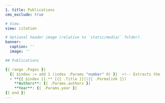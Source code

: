 ```yaml
---
1. title: Publications
cms_exclude: true

# View.
view: citation

# Optional header image (relative to `static/media/` folder).
banner:
  caption: ''
  image: ''

## Publications

{{ range .Pages }}
  {{ $index := add 1 (index .Params "number" 0) }}  <!-- Extracts the 'number' and starts from 1 -->
  - **{{ $index }}.** [{{ .Title }}]({{ .Permalink }})  
    **Authors**: {{ .Params.authors }}  
    **Year**: {{ .Params.year }}  
{{ end }}
---
```

